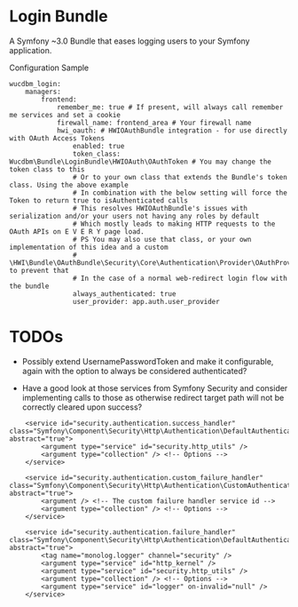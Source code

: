 # Login Bundle

A Symfony ~3.0 Bundle that eases logging users to your Symfony application.

Configuration Sample

```
wucdbm_login:
    managers:
        frontend:
            remember_me: true # If present, will always call remember me services and set a cookie
            firewall_name: frontend_area # Your firewall name
            hwi_oauth: # HWIOAuthBundle integration - for use directly with OAuth Access Tokens
                enabled: true
                token_class: Wucdbm\Bundle\LoginBundle\HWIOAuth\OAuthToken # You may change the token class to this
                # Or to your own class that extends the Bundle's token class. Using the above example 
                # In combination with the below setting will force the Token to return true to isAuthenticated calls
                # This resolves HWIOAuthBundle's issues with serialization and/or your users not having any roles by default
                # Which mostly leads to making HTTP requests to the OAuth APIs on E V E R Y page load.
                # PS You may also use that class, or your own implementation of this idea and a custom 
                # \HWI\Bundle\OAuthBundle\Security\Core\Authentication\Provider\OAuthProvider to prevent that
                # In the case of a normal web-redirect login flow with the bundle
                always_authenticated: true
                user_provider: app.auth.user_provider
```

# TODOs

- Possibly extend UsernamePasswordToken and make it configurable, again with the option to always be considered authenticated?

- Have a good look at those services from Symfony Security and consider implementing calls to those as otherwise redirect target path will not be correctly cleared upon success?

<service id="security.authentication.custom_success_handler" class="Symfony\Component\Security\Http\Authentication\CustomAuthenticationSuccessHandler" abstract="true">
            <argument /> <!-- The custom success handler service id -->
            <argument type="collection" /> <!-- Options -->
            <argument /> <!-- Provider-shared Key -->
        </service>

        <service id="security.authentication.success_handler" class="Symfony\Component\Security\Http\Authentication\DefaultAuthenticationSuccessHandler" abstract="true">
            <argument type="service" id="security.http_utils" />
            <argument type="collection" /> <!-- Options -->
        </service>

        <service id="security.authentication.custom_failure_handler" class="Symfony\Component\Security\Http\Authentication\CustomAuthenticationFailureHandler" abstract="true">
            <argument /> <!-- The custom failure handler service id -->
            <argument type="collection" /> <!-- Options -->
        </service>

        <service id="security.authentication.failure_handler" class="Symfony\Component\Security\Http\Authentication\DefaultAuthenticationFailureHandler" abstract="true">
            <tag name="monolog.logger" channel="security" />
            <argument type="service" id="http_kernel" />
            <argument type="service" id="security.http_utils" />
            <argument type="collection" /> <!-- Options -->
            <argument type="service" id="logger" on-invalid="null" />
        </service>
